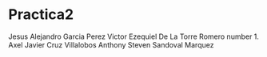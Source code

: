 # Practica2
Jesus Alejandro Garcia Perez
Victor Ezequiel De La Torre Romero number 1.
Axel Javier Cruz Villalobos
Anthony Steven Sandoval Marquez 
